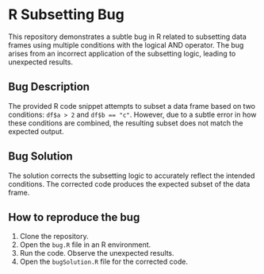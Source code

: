 # R Subsetting Bug

This repository demonstrates a subtle bug in R related to subsetting data frames using multiple conditions with the logical AND operator. The bug arises from an incorrect application of the subsetting logic, leading to unexpected results.

## Bug Description
The provided R code snippet attempts to subset a data frame based on two conditions: `df$a > 2` and `df$b == "c"`. However, due to a subtle error in how these conditions are combined, the resulting subset does not match the expected output.

## Bug Solution
The solution corrects the subsetting logic to accurately reflect the intended conditions. The corrected code produces the expected subset of the data frame.

## How to reproduce the bug
1. Clone the repository.
2. Open the `bug.R` file in an R environment.
3. Run the code. Observe the unexpected results.
4. Open the `bugSolution.R` file for the corrected code.